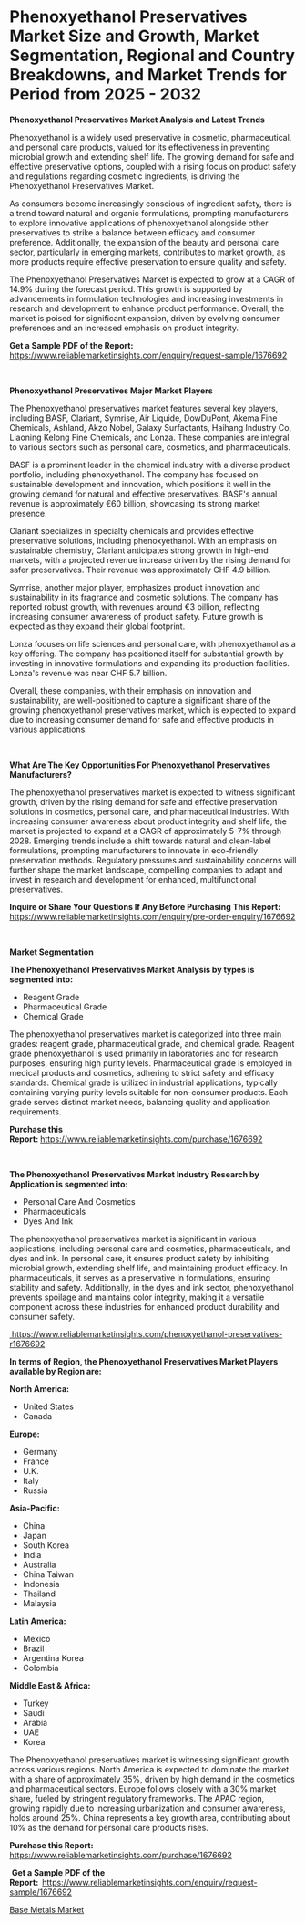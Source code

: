 <p><h1>Phenoxyethanol Preservatives Market Size and Growth, Market Segmentation, Regional and Country Breakdowns, and Market Trends for Period from 2025 -  2032</h1></p><p><strong>Phenoxyethanol Preservatives Market Analysis and Latest Trends</strong></p>
<p><p>Phenoxyethanol is a widely used preservative in cosmetic, pharmaceutical, and personal care products, valued for its effectiveness in preventing microbial growth and extending shelf life. The growing demand for safe and effective preservative options, coupled with a rising focus on product safety and regulations regarding cosmetic ingredients, is driving the Phenoxyethanol Preservatives Market. </p><p>As consumers become increasingly conscious of ingredient safety, there is a trend toward natural and organic formulations, prompting manufacturers to explore innovative applications of phenoxyethanol alongside other preservatives to strike a balance between efficacy and consumer preference. Additionally, the expansion of the beauty and personal care sector, particularly in emerging markets, contributes to market growth, as more products require effective preservation to ensure quality and safety.</p><p>The Phenoxyethanol Preservatives Market is expected to grow at a CAGR of 14.9% during the forecast period. This growth is supported by advancements in formulation technologies and increasing investments in research and development to enhance product performance. Overall, the market is poised for significant expansion, driven by evolving consumer preferences and an increased emphasis on product integrity.</p></p>
<p><strong>Get a Sample PDF of the Report:&nbsp;</strong> <a href="https://www.reliablemarketinsights.com/enquiry/request-sample/1676692?utm_campaign=3065&utm_medium=2&utm_source=Github&utm_content=ia&utm_term=31032025&utm_id=phenoxyethanol-preservatives">https://www.reliablemarketinsights.com/enquiry/request-sample/1676692</a></p>
<p>&nbsp;</p>
<p><strong>Phenoxyethanol Preservatives Major Market Players</strong></p>
<p><p>The Phenoxyethanol preservatives market features several key players, including BASF, Clariant, Symrise, Air Liquide, DowDuPont, Akema Fine Chemicals, Ashland, Akzo Nobel, Galaxy Surfactants, Haihang Industry Co, Liaoning Kelong Fine Chemicals, and Lonza. These companies are integral to various sectors such as personal care, cosmetics, and pharmaceuticals.</p><p>BASF is a prominent leader in the chemical industry with a diverse product portfolio, including phenoxyethanol. The company has focused on sustainable development and innovation, which positions it well in the growing demand for natural and effective preservatives. BASF's annual revenue is approximately €60 billion, showcasing its strong market presence.</p><p>Clariant specializes in specialty chemicals and provides effective preservative solutions, including phenoxyethanol. With an emphasis on sustainable chemistry, Clariant anticipates strong growth in high-end markets, with a projected revenue increase driven by the rising demand for safer preservatives. Their revenue was approximately CHF 4.9 billion.</p><p>Symrise, another major player, emphasizes product innovation and sustainability in its fragrance and cosmetic solutions. The company has reported robust growth, with revenues around €3 billion, reflecting increasing consumer awareness of product safety. Future growth is expected as they expand their global footprint.</p><p>Lonza focuses on life sciences and personal care, with phenoxyethanol as a key offering. The company has positioned itself for substantial growth by investing in innovative formulations and expanding its production facilities. Lonza's revenue was near CHF 5.7 billion.</p><p>Overall, these companies, with their emphasis on innovation and sustainability, are well-positioned to capture a significant share of the growing phenoxyethanol preservatives market, which is expected to expand due to increasing consumer demand for safe and effective products in various applications.</p></p>
<p>&nbsp;</p>
<p><strong>What Are The Key Opportunities For Phenoxyethanol Preservatives Manufacturers?</strong></p>
<p><p>The phenoxyethanol preservatives market is expected to witness significant growth, driven by the rising demand for safe and effective preservation solutions in cosmetics, personal care, and pharmaceutical industries. With increasing consumer awareness about product integrity and shelf life, the market is projected to expand at a CAGR of approximately 5-7% through 2028. Emerging trends include a shift towards natural and clean-label formulations, prompting manufacturers to innovate in eco-friendly preservation methods. Regulatory pressures and sustainability concerns will further shape the market landscape, compelling companies to adapt and invest in research and development for enhanced, multifunctional preservatives.</p></p>
<p><strong>Inquire or Share Your Questions If Any Before Purchasing This Report:</strong> <a href="https://www.reliablemarketinsights.com/enquiry/pre-order-enquiry/1676692?utm_campaign=3065&utm_medium=2&utm_source=Github&utm_content=ia&utm_term=31032025&utm_id=phenoxyethanol-preservatives">https://www.reliablemarketinsights.com/enquiry/pre-order-enquiry/1676692</a></p>
<p>&nbsp;</p>
<p><strong>Market Segmentation</strong></p>
<p><strong>The Phenoxyethanol Preservatives Market Analysis by types is segmented into:</strong></p>
<p><ul><li>Reagent Grade</li><li>Pharmaceutical Grade</li><li>Chemical Grade</li></ul></p>
<p><p>The phenoxyethanol preservatives market is categorized into three main grades: reagent grade, pharmaceutical grade, and chemical grade. Reagent grade phenoxyethanol is used primarily in laboratories and for research purposes, ensuring high purity levels. Pharmaceutical grade is employed in medical products and cosmetics, adhering to strict safety and efficacy standards. Chemical grade is utilized in industrial applications, typically containing varying purity levels suitable for non-consumer products. Each grade serves distinct market needs, balancing quality and application requirements.</p></p>
<p><strong>Purchase this Report:&nbsp;</strong><a href="https://www.reliablemarketinsights.com/purchase/1676692?utm_campaign=3065&utm_medium=2&utm_source=Github&utm_content=ia&utm_term=31032025&utm_id=phenoxyethanol-preservatives">https://www.reliablemarketinsights.com/purchase/1676692</a></p>
<p>&nbsp;</p>
<p><strong>The Phenoxyethanol Preservatives Market Industry Research by Application is segmented into:</strong></p>
<p><ul><li>Personal Care And Cosmetics</li><li>Pharmaceuticals</li><li>Dyes And Ink</li></ul></p>
<p><p>The phenoxyethanol preservatives market is significant in various applications, including personal care and cosmetics, pharmaceuticals, and dyes and ink. In personal care, it ensures product safety by inhibiting microbial growth, extending shelf life, and maintaining product efficacy. In pharmaceuticals, it serves as a preservative in formulations, ensuring stability and safety. Additionally, in the dyes and ink sector, phenoxyethanol prevents spoilage and maintains color integrity, making it a versatile component across these industries for enhanced product durability and consumer safety.</p></p>
<p><a href="https://www.reliablemarketinsights.com/phenoxyethanol-preservatives-r1676692?utm_campaign=3065&utm_medium=2&utm_source=Github&utm_content=ia&utm_term=31032025&utm_id=phenoxyethanol-preservatives">&nbsp;https://www.reliablemarketinsights.com/phenoxyethanol-preservatives-r1676692</a></p>
<p><strong>In terms of Region, the Phenoxyethanol Preservatives Market Players available by Region are:</strong></p>
<p>
    <p> <strong> North America: </strong>
        <ul>
            <li>United States</li>
            <li>Canada</li>
        </ul>
        </p> 
    <p> <strong> Europe: </strong>
        <ul>
            <li>Germany</li>
            <li>France</li>
            <li>U.K.</li>
            <li>Italy</li>
            <li>Russia</li>
        </ul>
        </p> 
    <p> <strong> Asia-Pacific: </strong>
        <ul>
            <li>China</li>
            <li>Japan</li>
            <li>South Korea</li>
            <li>India</li>
            <li>Australia</li>
            <li>China Taiwan</li>
            <li>Indonesia</li>
            <li>Thailand</li>
            <li>Malaysia</li>
        </ul>
        </p> 
    <p> <strong> Latin America: </strong>
        <ul>
            <li>Mexico</li>
            <li>Brazil</li>
            <li>Argentina Korea</li>
            <li>Colombia</li>
        </ul>
        </p> 
    <p> <strong> Middle East & Africa: </strong>
        <ul>
            <li>Turkey</li>
            <li>Saudi</li>
            <li>Arabia</li>
            <li>UAE</li>
            <li>Korea</li>
        </ul>
    </p>
    </p>
<p><p>The Phenoxyethanol preservatives market is witnessing significant growth across various regions. North America is expected to dominate the market with a share of approximately 35%, driven by high demand in the cosmetics and pharmaceutical sectors. Europe follows closely with a 30% market share, fueled by stringent regulatory frameworks. The APAC region, growing rapidly due to increasing urbanization and consumer awareness, holds around 25%. China represents a key growth area, contributing about 10% as the demand for personal care products rises.</p></p>
<p><strong>Purchase this Report: </strong><a href="https://www.reliablemarketinsights.com/purchase/1676692?utm_campaign=3065&utm_medium=2&utm_source=Github&utm_content=ia&utm_term=31032025&utm_id=phenoxyethanol-preservatives">https://www.reliablemarketinsights.com/purchase/1676692</a></p>
<p>&nbsp;<strong>Get a Sample PDF of the Report:&nbsp;&nbsp;</strong><a href="https://www.reliablemarketinsights.com/enquiry/request-sample/1676692?utm_campaign=3065&utm_medium=2&utm_source=Github&utm_content=ia&utm_term=31032025&utm_id=phenoxyethanol-preservatives">https://www.reliablemarketinsights.com/enquiry/request-sample/1676692</a></p>
<p><strong></strong></p>
<p><p><a href="https://github.com/djarixneoza/Market-Research-Report-List-1/blob/main/base-metals-market.md?utm_campaign=3065&utm_medium=2&utm_source=Github&utm_content=ia&utm_term=31032025&utm_id=phenoxyethanol-preservatives">Base Metals Market</a></p></p>